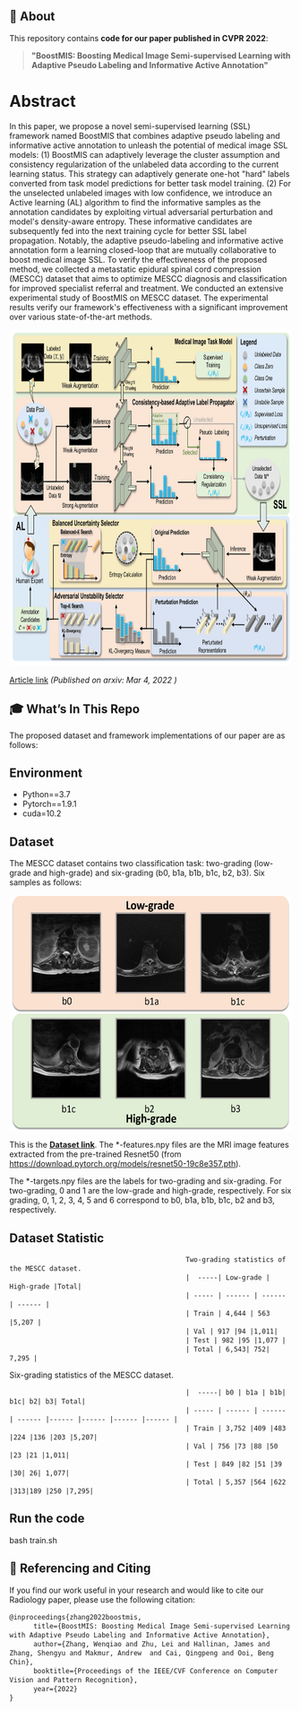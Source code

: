 
## 📄 About

This repository contains **code for our paper published in CVPR 2022**:

> **"BoostMIS: Boosting Medical Image Semi-supervised Learning with Adaptive Pseudo Labeling and Informative Active Annotation"**


# Abstract
In this paper, we propose a novel semi-supervised learning (SSL) framework named BoostMIS that combines adaptive pseudo labeling and informative active annotation to unleash the potential of medical image SSL models:
(1) BoostMIS can adaptively leverage the cluster assumption and consistency regularization of the unlabeled data according to the current learning status.  This strategy can adaptively generate one-hot "hard" labels converted from task model predictions for better task model training. (2) For the unselected unlabeled images with low confidence,  we introduce an Active learning (AL) algorithm to find the informative samples as the annotation candidates by exploiting virtual adversarial perturbation and model's density-aware entropy.
These informative candidates are subsequently fed into the next training cycle for better SSL label propagation.  Notably, the adaptive pseudo-labeling and informative active annotation form a learning closed-loop that are mutually collaborative to boost medical image SSL.  To verify the effectiveness of the proposed method, we collected a metastatic epidural spinal cord compression (MESCC) dataset that aims to optimize MESCC diagnosis and classification for improved specialist referral and treatment. We conducted an extensive experimental study of BoostMIS on MESCC  dataset. The experimental results verify our framework's effectiveness  with a significant improvement over various state-of-the-art methods.

<div align=center><img height="600" src="imgs/framework.png"></div>

[Article link](https://arxiv.org/abs/2203.02533) _(Published on arxiv: Mar 4, 2022 )_

## 🎓 What’s In This Repo

The proposed dataset and framework implementations of our paper are as follows:

## Environment

- Python==3.7
- Pytorch==1.9.1
- cuda=10.2


## Dataset 
The MESCC dataset contains two classification task: two-grading (low-grade and high-grade) and six-grading (b0, b1a, b1b, b1c, b2, b3). Six samples as follows:

<div align=center><img height="420" src="imgs/MESCC Samples.png"></div>


This is the [**Dataset link**](https://www.dropbox.com/s/56xjee1symuu2vv/MESCC%20dataset.zip?dl=0). The *-features.npy files are the MRI image features extracted from the pre-trained Resnet50 (from https://download.pytorch.org/models/resnet50-19c8e357.pth).  

The *-targets.npy files are the labels for two-grading and six-grading. For two-grading, 0 and 1 are the low-grade and high-grade, respectively. For six grading, 0, 1, 2, 3, 4, 5 and 6 correspond to b0, b1a, b1b, b1c, b2 and b3, respectively.



## Dataset Statistic

                                                Two-grading statistics of the MESCC dataset.
                                                |  -----| Low-grade | High-grade |Total|
                                                | ----- | ------ | ------ | ------ |
                                                | Train | 4,644 | 563 |5,207 |
                                                | Val | 917 |94 |1,011|
                                                | Test | 982 |95 |1,077 |
                                                | Total | 6,543| 752| 7,295 |

Six-grading statistics of the MESCC dataset.

                                                |  -----| b0 | b1a | b1b| b1c| b2| b3| Total|
                                                | ----- | ------ | ------ | ------ |------ |------ |------ |------ |
                                                | Train | 3,752 |409 |483 |224 |136 |203 |5,207|
                                                | Val | 756 |73 |88 |50 |23 |21 |1,011|
                                                | Test | 849 |82 |51 |39 |30| 26| 1,077|
                                                | Total | 5,357 |564 |622 |313|189 |250 |7,295|



## Run the code
bash train.sh

## 🤝 Referencing and Citing 

If you find our work useful in your research and would like to cite our Radiology paper, please use the following citation:

```
@inproceedings{zhang2022boostmis,
      title={BoostMIS: Boosting Medical Image Semi-supervised Learning with Adaptive Pseudo Labeling and Informative Active Annotation}, 
      author={Zhang, Wenqiao and Zhu, Lei and Hallinan, James and Zhang, Shengyu and Makmur, Andrew  and Cai, Qingpeng and Ooi, Beng Chin},
      booktitle={Proceedings of the IEEE/CVF Conference on Computer Vision and Pattern Recognition},
      year={2022}
}
```
